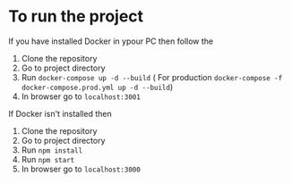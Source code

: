 # To run the project
If you have installed Docker in ypour PC then follow the 
1. Clone the repository
2. Go to project directory
3. Run `docker-compose up -d --build` ( For production `docker-compose -f docker-compose.prod.yml up -d --build`)
4. In browser go to `localhost:3001`

If Docker isn't installed then

1. Clone the repository
2. Go to project directory
3. Run `npm install`
4. Run `npm start`
5. In browser go to `localhost:3000`